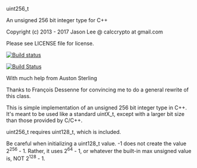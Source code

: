 ﻿uint256_t

An unsigned 256 bit integer type for C++

Copyright (c) 2013 - 2017 Jason Lee @ calccrypto at gmail.com

Please see LICENSE file for license.

[![Build status](https://ci.appveyor.com/api/projects/status/q9w45r6b2chnsre1?svg=true)](https://ci.appveyor.com/project/skaller/felix)

[![Build Status](https://travis-ci.org/felix-lang/felix.svg?branch=master)](https://travis-ci.org/felix-lang/felix)

With much help from Auston Sterling

Thanks to François Dessenne for convincing me
to do a general rewrite of this class.

This is simple implementation of an unsigned 256 bit
integer type in C++. It's meant to be used like a standard
uintX_t, except with a larger bit size than those provided
by C/C++.

uint256_t requires uint128_t, which is included.

Be careful when initializing a uint128_t value. -1 does not
create the value 2<sup>256</sup> - 1. Rather, it uses 2<sup>64</sup> - 1, or
whatever the built-in max unsigned value is, NOT 2<sup>128</sup> - 1.
